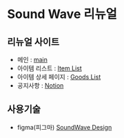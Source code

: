 # Sound Wave 리뉴얼

## 리뉴얼 사이트

- 메인 : <a href="https://gguriman.me/html-soundwave/" target="_blank">main</a>
- 아이템 리스트 : <a href="https://yeeanjj.github.io/html-soundwave/itemlist.html" target="_blank"> Item List </a>
- 아이템 상세 페이지 : <a href="https://yeeanjj.github.io/html-soundwave/goodslist.html" target="_blank"> Goods List </a>
- 공지사항 : <a href="https://yeeanjj.github.io/html-soundwave/notion.html" target="_blank"> Notion </a>

## 사용기술

- figma(피그마)
  <a href="https://www.figma.com/file/NpeMvywtnWpSqycrj4JJkP/%EC%84%9C%EC%97%B0%EC%A3%BC-GUI%EB%94%94%EC%9E%90%EC%9D%B8%EC%8B%9C%EC%95%88?type=design&node-id=0%3A1&mode=design&t=dF7aYqpWZSrE30hF-1" target="_blank">SoundWave Design</a>
